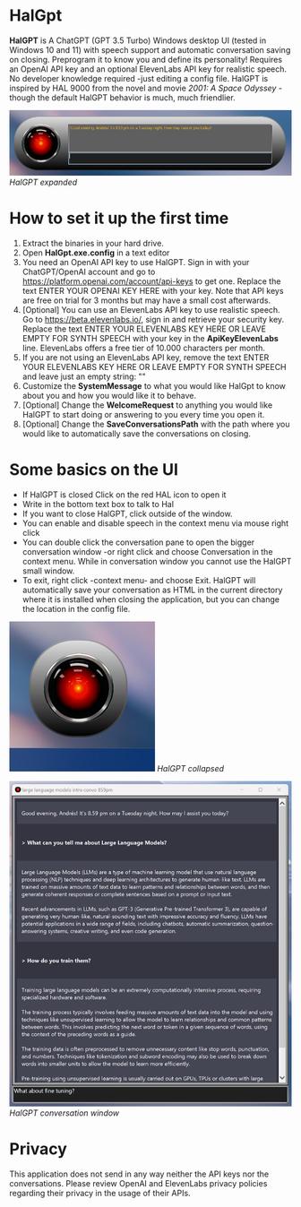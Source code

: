 # HalGpt
**HalGPT** is A ChatGPT (GPT 3.5 Turbo) Windows desktop UI (tested in Windows 10 and 11) with speech support and automatic conversation saving on closing. 
Preprogram it to know you and define its personality!
Requires an OpenAI API key and an optional ElevenLabs API key for realistic speech.
No developer knowledge required -just editing a config file.
HalGPT is inspired by HAL 9000 from the novel and movie *2001: A Space Odyssey* -though the default HalGPT behavior is much, much friendlier.

![Screenshot](./HalGptExpanded.png)
*HalGPT expanded* 

# How to set it up the first time
1. Extract the binaries in your hard drive. 
2. Open **HalGpt.exe.config** in a text editor
3. You need an OpenAI API key to use HalGPT. Sign in with your ChatGPT/OpenAI account and go to https://platform.openai.com/account/api-keys to get one. Replace the text ENTER YOUR OPENAI KEY HERE with your key. Note that API keys are free on trial for 3 months but may have a small cost afterwards.
4. [Optional] You can use an ElevenLabs API key to use realistic speech. Go to https://beta.elevenlabs.io/, sign in and retrieve your security key. Replace the text ENTER YOUR ELEVENLABS KEY HERE OR LEAVE EMPTY FOR SYNTH SPEECH with your key in the **ApiKeyElevenLabs** line. ElevenLabs offers a free tier of 10.000 characters per month.
5. If you are not using an ElevenLabs API key, remove the text ENTER YOUR ELEVENLABS KEY HERE OR LEAVE EMPTY FOR SYNTH SPEECH and leave just an empty string: ""
6. Customize the **SystemMessage** to what you would like HalGpt to know about you and how you would like it to behave. 
7. [Optional] Change the **WelcomeRequest** to anything you would like HalGPT to start doing or answering to you every time you open it.
8. [Optional] Change the **SaveConversationsPath** with the path where you would like to automatically save the conversations on closing.

# Some basics on the UI
- If HalGPT is closed Click on the red HAL icon to open it
- Write in the bottom text box to talk to Hal
- If you want to close HalGPT, click outside of the window. 
- You can enable and disable speech in the context menu via mouse right click
- You can double click the conversation pane to open the bigger conversation window -or right click and choose Conversation in the context menu. While in conversation window you cannot use the HalGPT small window.
- To exit, right click -context menu- and choose Exit. HalGPT will automatically save your conversation as HTML in the current directory where it is installed when closing the application, but you can change the location in the config file.

![Screenshot](./HalGptCollapsed.png)
*HalGPT collapsed*

![Screenshot](./HalGptConversation.png)
*HalGPT conversation window*

# Privacy
This application does not send in any way neither the API keys nor the conversations. 
Please review OpenAI and ElevenLabs privacy policies regarding their privacy in the usage of their APIs.
